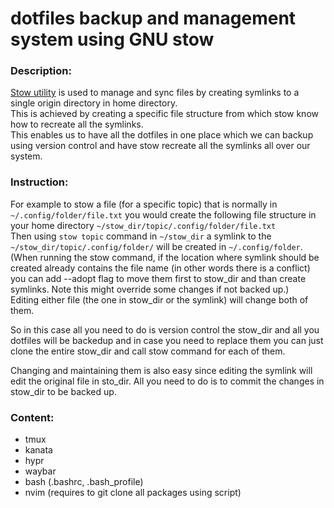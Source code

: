 # dotfiles backup and management system using GNU stow

### Description:

[Stow utility](https://www.gnu.org/software/stow/) is used to manage and sync files by creating symlinks to a single origin directory in home directory.  
This is achieved by creating a specific file structure from which stow know how to recreate all the symlinks.  
This enables us to have all the dotfiles in one place which we can backup using version control and have stow recreate all the symlinks all over our system.


### Instruction:

For example to stow a file (for a specific topic) that is normally in `~/.config/folder/file.txt` you would create the following file structure in your home directory `~/stow_dir/topic/.config/folder/file.txt`  
Then using `stow topic` command in `~/stow_dir` a symlink to the `~/stow_dir/topic/.config/folder/` will be created in `~/.config/folder`.  
(When running the stow command, if the location where symlink should be created already contains the file name (in other words there is a conflict) you can add --adopt flag to move them first to stow_dir and than create symlinks. Note this might override some changes if not backed up.)  
Editing either file (the one in stow_dir or the symlink) will change both of them.

So in this case all you need to do is version control the stow_dir and all you dotfiles will be backedup and in case you need to replace them you can just clone the entire stow_dir and call stow command for each of them.

Changing and maintaining them is also easy since editing the symlink will edit the original file in sto_dir. All you need to do is to commit the changes in stow_dir to be backed up.

### Content:
- tmux
- kanata
- hypr
- waybar
- bash (.bashrc, .bash_profile)
- nvim (requires to git clone all packages using script)
